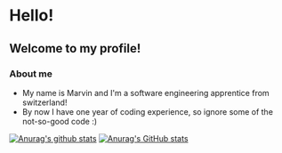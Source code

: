 # Hello!
## Welcome to my profile!

### About me
* My name is Marvin and I'm a software engineering apprentice from switzerland!
* By now I have one year of coding experience, so ignore some of the not-so-good code :)

[![Anurag's github stats](https://github-readme-stats.vercel.app/api?username=z-100&count_private=true&include_all_commits=true&hide=stars&custom_title=Some%20of%20my%20GitHub%20stats:&theme=radical)](https://github.com/anuraghazra/github-readme-stats)
[![Anurag's GitHub stats](https://github-readme-stats.vercel.app/api/top-langs/?username=z-100&count_private=true&custom_title=My%20top%20%languages:&hide=Hack&layout=compact&theme=radical&langs_count=10)
](https://github.com/anuraghazra/github-readme-stats)

